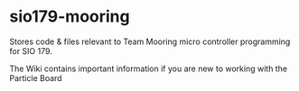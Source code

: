 # sio179-mooring
Stores code &amp; files relevant to Team Mooring micro controller programming for SIO 179.

The Wiki contains important information if you are new to working with the Particle Board
